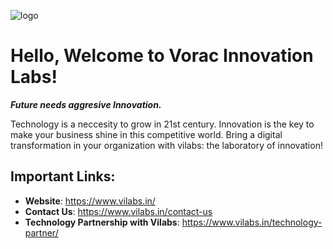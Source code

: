 ![logo](https://www.vilabs.in/logo/logo.png)
# Hello, Welcome to Vorac Innovation Labs!

***Future needs aggresive Innovation.***

Technology is a neccesity to grow in 21st century. Innovation is the key to make your business shine in this competitive world. Bring a digital transformation in your organization with vilabs: the laboratory of innovation!

## Important Links:
- **Website**: https://www.vilabs.in/
- **Contact Us**: https://www.vilabs.in/contact-us
- **Technology Partnership with Vilabs**: https://www.vilabs.in/technology-partner/
